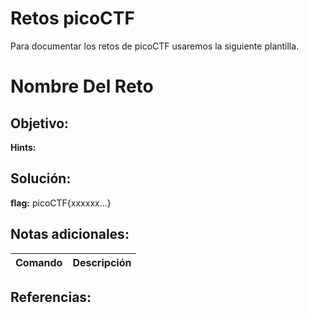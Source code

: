 # Retos picoCTF

Para documentar los retos de picoCTF usaremos la siguiente plantilla.

# Nombre Del Reto

## Objetivo:

**Hints:**

## Solución:

**flag:** picoCTF{xxxxxx...}

## Notas adicionales:
| Comando | Descripción |
| --- | --- |

## Referencias: